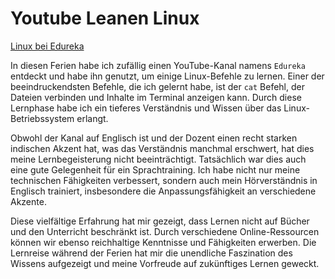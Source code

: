 # Youtube Leanen Linux

[Linux bei Edureka](https://www.youtube.com/live/G23ef2D-qrY?si=TnKUdBt0_GqSEzN7)

In diesen Ferien habe ich zufällig einen YouTube-Kanal namens `Edureka` entdeckt und habe ihn genutzt, um einige Linux-Befehle zu lernen. Einer der beeindruckendsten Befehle, die ich gelernt habe, ist der `cat` Befehl, der Dateien verbinden und Inhalte im Terminal anzeigen kann. Durch diese Lernphase habe ich ein tieferes Verständnis und Wissen über das Linux-Betriebssystem erlangt.

Obwohl der Kanal auf Englisch ist und der Dozent einen recht starken indischen Akzent hat, was das Verständnis manchmal erschwert, hat dies meine Lernbegeisterung nicht beeinträchtigt. Tatsächlich war dies auch eine gute Gelegenheit für ein Sprachtraining. Ich habe nicht nur meine technischen Fähigkeiten verbessert, sondern auch mein Hörverständnis in Englisch trainiert, insbesondere die Anpassungsfähigkeit an verschiedene Akzente.

Diese vielfältige Erfahrung hat mir gezeigt, dass Lernen nicht auf Bücher und den Unterricht beschränkt ist. Durch verschiedene Online-Ressourcen können wir ebenso reichhaltige Kenntnisse und Fähigkeiten erwerben. Die Lernreise während der Ferien hat mir die unendliche Faszination des Wissens aufgezeigt und meine Vorfreude auf zukünftiges Lernen geweckt.